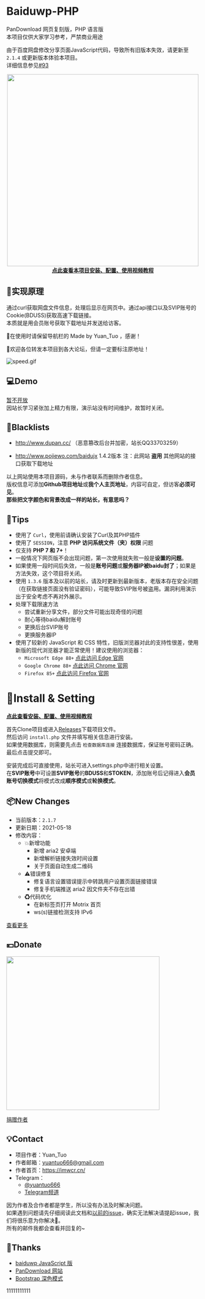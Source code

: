 # Baiduwp-PHP
PanDownload 网页复刻版，PHP 语言版<br/>
本项目仅供大家学习参考，严禁商业用途

由于百度网盘修改分享页面JavaScript代码，导致所有旧版本失效，请更新至 `2.1.4` 或更新版本体验本项目。<br/>
详细信息参见[#93](https://github.com/yuantuo666/baiduwp-php/issues/93)

<div align="center"><a href="https://www.bilibili.com/video/BV1N5411A77n"><img src="https://i.loli.net/2021/04/04/9NJ2lC4T78o1XmZ.png" width="500"><br /><b>点此查看本项目安装、配置、使用视频教程</b></a></div>

## 🔎实现原理
通过curl获取网盘文件信息，处理后显示在网页中。通过api接口以及SVIP账号的Cookie(BDUSS)获取高速下载链接。<br/>
本质就是用会员账号获取下载地址并发送给访客。

📢在使用时请保留导航栏的 Made by Yuan_Tuo ，感谢！

📢欢迎各位转发本项目到各大论坛，但请一定要标注原地址！

![speed.gif](https://i.loli.net/2021/04/04/pRD1hA8rKLeEbn9.gif)

## 💻Demo
[暂不开放](http://imwcr.cn/api/bdwp/)<br />
因站长学习紧张加上精力有限，演示站没有时间维护，故暂时关闭。

## 🚧Blacklists
- http://www.dupan.cc/ （恶意篡改后台并加密，站长QQ33703259）

- http://www.pojiewo.com/baidujx 1.4.2版本  注：此网站 **盗用** 其他网站的接口获取下载地址
<!-- - https://pan.xiaoshuyun.cn/ 1.4.3版本 无密码 -->
<!-- - https://bd.pkqjsq.top/ 1.4.3版本 -->
<!-- - http://pan.0ddt.com/ 1.0版本 -->
<!-- - https://129.146.174.245/ 1.4.5版本 -->
<!-- - https://pan.lie01.com/ 1.4.3版本 -->
<!-- - https://www.bdwp.cf/ 1.4.3版本 -->

以上网站使用本项目源码，未与作者联系而删除作者信息。<br />
版权信息可添加**Github项目地址**或**我个人主页地址**，内容可自定，但访客**必须可见**。<br />
**那些把文字颜色和背景改成一样的站长，有意思吗？**

## 📌Tips
- 使用了 `Curl`，使用前请确认安装了Curl及其PHP插件
- 使用了 `SESSION`，注意 **PHP 访问系统文件（夹）权限** 问题
- 仅支持 **PHP 7 和 7+**！
- 一般情况下网页版不会出现问题，第一次使用就失败一般是**设置的问题**。
- 如果使用一段时间后失效，一般是**账号问题**或**服务器IP被baidu封了**；如果是方法失效，这个项目将关闭。
- 使用 `1.3.6` 版本及以前的站长，请及时更新到最新版本，老版本存在安全问题（在获取链接页面没有验证密码），可能导致SVIP账号被盗用。漏洞利用演示出于安全考虑不再对外展示。
- 处理下载限速方法
  - 尝试重新分享文件，部分文件可能出现奇怪的问题
  - 耐心等待baidu解封账号
  - 更换后台SVIP账号
  - 更换服务器IP
- 使用了较新的 JavaScript 和 CSS 特性，旧版浏览器对此的支持性很差，使用新版的现代浏览器才能正常使用！建议使用的浏览器：
  - `Microsoft Edge 88+` [点此访问 Edge 官网](https://www.microsoft.com/zh-cn/edge)
  - `Google Chrome 88+` [点此访问 Chrome 官网](https://www.google.cn/chrome/)
  - `Firefox 85+` [点此访问 Firefox 官网](https://www.firefox.com.cn/)

# 🔧Install & Setting
[**点此查看安装、配置、使用视频教程**](https://www.bilibili.com/video/BV1N5411A77n)

首先Clone项目或进入[Releases](https://github.com/yuantuo666/baiduwp-php/releases)下载项目文件。<br />
然后访问 `install.php` 文件并填写相关信息进行安装。<br />
如果使用数据库，则需要先点击 `检查数据库连接` 连接数据库，保证账号密码正确。<br />
最后点击提交即可。<br />

安装完成后可直接使用，站长可进入settings.php中进行相关设置。<br />
在**SVIP账号**中可设置**SVIP账号**的**BDUSS**和**STOKEN**，添加账号后记得进入**会员账号切换模式**将模式改成**顺序模式**或**轮换模式**。<br />

## 📦New Changes
- 当前版本：`2.1.7`
- 更新日期：2021-05-18
- 修改内容：
  - 💥新增功能
    - 新增 aria2 安卓端
    - 新增解析链接失效时间设置
    - 关于页面自动生成二维码
  - ⚠错误修复
    - 修复语言设置错误提示中转跳用户设置页面链接错误
    - 修复手机端推送 aria2 因文件夹不存在出错
  - ♻代码优化
    - 在新标签页打开 Motrix 首页
    - ws(s)链接检测支持 IPv6

[查看更多](Update.md)

## 💴Donate
<img src="https://imwcr.cn/resources/img/donate.jpg" width="400"/>

[捐赠作者](https://imwcr.cn/?donate)

## 💡Contact
- 项目作者：Yuan_Tuo
- 作者邮箱：yuantuo666@gmail.com
- 作者首页：https://imwcr.cn/
- Telegram：
  - [@yuantuo666](https://t.me/yuantuo666)
  - [Telegram频道](https://t.me/baiduwp_php)

因为作者及合作者都是学生，所以没有办法及时解决问题。<br />
如果遇到问题请先仔细阅读此文档和[以前的issue](https://github.com/yuantuo666/baiduwp-php/issues?q=is%3Aissue)，确实无法解决请提起issue，我们将很乐意为你解决🙂。<br />
所有的邮件我都会查看并回复的~

## 🔔Thanks
- [baiduwp JavaScript 版](https://github.com/TkzcM/baiduwp "GitHub 项目")
- [PanDownload 网站](https://pandownload.com/ "PanDownload 网站")
- [Bootstrap 深色模式](https://github.com/vinorodrigues/bootstrap-dark "bootstrap-dark 项目")

11111111111
